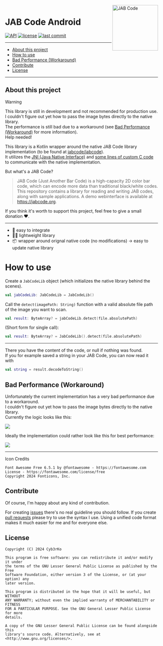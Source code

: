 <a href="https://jabcode.org">
    <img src="https://i.imgur.com/KbMKMuI.png" alt="JAB Code" title="JAB" align="right" height="150" />
</a>

# JAB Code Android
[![API](https://img.shields.io/badge/API-23%2B-brightgreen.svg?style=flat)](https://apilevels.com)
[![license](https://img.shields.io/github/license/cyb3rko/jabcode-android)](https://www.gnu.org/licenses/old-licenses/lgpl-2.1.en.html)
[![last commit](https://img.shields.io/github/last-commit/cyb3rko/jabcode-android?color=F34C9F)](https://github.com/cyb3rko/jabcode-android/commits/main)

---

- [About this project](#about-this-project)
- [How to use](#how-to-use)
- [Bad Performance (Workaround)](#bad-performance-workaround)
- [Contribute](#contribute)
- [License](#license)

---

## About this project

> [!WARNING]
> This library is still in development and not recommended for production use.  
> I couldn't figure out yet how to pass the image bytes directly to the native library.  
> The performance is still bad due to a workaround (see [Bad Performance (Workaround)](#bad-performance-workaround) for more information).  
> Help needed!

This library is a Kotlin wrapper around the native JAB Code library implementation (to be found at [jabcode/jabcode](https://github.com/jabcode/jabcode)).  
It utilizes the [JNI (Java Native Interface)](https://de.wikipedia.org/wiki/Java_Native_Interface) and [some lines of custom C code](https://github.com/search?q=repo%3Acyb3rko%2Fjabcode-android++language%3AC&type=code) to communicate with the native implementation.

But what's a JAB Code?
> JAB Code (Just Another Bar Code) is a high-capacity 2D color bar code, which can encode more data than traditional black/white codes. This repository contains a library for reading and writing JAB codes, along with sample applications. A demo webinterface is available at https://jabcode.org.

If you think it's worth to support this project, feel free to give a small donation :heart:.

---

- 🔗 easy to integrate
- 🏋️‍♂️ lightweight library
- 📦 wrapper around orignal native code (no modifications) -> easy to update native library

# How to use

Create a `JabCodeLib` object (which initializes the native library behind the scenes).

```kotlin
val jabCodeLib: JabCodeLib = JabCodeLib()
```

Call the `detect(imagePath: String)` function with a valid absolute file path of the image you want to scan.

```kotlin
val result: ByteArray? = jabCodeLib.detect(file.absolutePath)
```

(Short form for single call):
```kotlin
val result: ByteArray? = JabCodeLib().detect(file.absolutePath)
```

---

There you have the content of the code, or null if nothing was found.  
If you for example saved a string in your JAB Code, you can now read it with

```kotlin
val string = result.decodeToString()
```

## Bad Performance (Workaround)
Unfortunately the current implementation has a very bad performance due to a workaround.  
I couldn't figure out yet how to pass the image bytes directly to the native library.  
Currently the logic looks like this:

<img src="https://i.imgur.com/PncmN6o.jpeg"/>

Ideally the implementation could rather look like this for best performance:

<img src="https://i.imgur.com/XaHrzLg.jpeg"/>

---

Icon Credits

    Font Awesome Free 6.5.1 by @fontawesome - https://fontawesome.com
    License - https://fontawesome.com/license/free
    Copyright 2024 Fonticons, Inc.

## Contribute
Of course, I'm happy about any kind of contribution.

For creating [issues](https://github.com/cyb3rko/jabcode-android/issues) there's no real guideline you should follow.
If you create [pull requests](https://github.com/cyb3rko/jabcode-android/pulls) please try to use the syntax I use.
Using a unified code format makes it much easier for me and for everyone else.

## License

    Copyright (C) 2024 Cyb3rKo

    This program is free software: you can redistribute it and/or modify it under
    the terms of the GNU Lesser General Public License as published by the Free
    Software Foundation, either version 3 of the License, or (at your option) any
    later version.

    This program is distributed in the hope that it will be useful, but WITHOUT
    ANY WARRANTY; without even the implied warranty of MERCHANTABILITY or FITNESS
    FOR A PARTICULAR PURPOSE. See the GNU General Lesser Public License for more
    details.

    A copy of the GNU Lesser General Public License can be found alongside this
    library's source code. Alternatively, see at <http://www.gnu.org/licenses/>.
